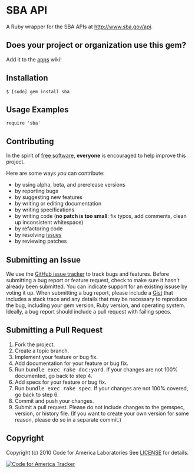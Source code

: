 SBA API
=======
A Ruby wrapper for the SBA APIs at http://www.sba.gov/api.

Does your project or organization use this gem?
------------------------------------------
Add it to the [apps](http://github.com/codeforamerica/sba/wiki/apps) wiki!

Installation
------------
    $ [sudo] gem install sba

Usage Examples
--------------
    require 'sba'
    
Contributing
------------
In the spirit of [free software](http://www.fsf.org/licensing/essays/free-sw.html), **everyone** is encouraged to help improve this project.

Here are some ways *you* can contribute:

* by using alpha, beta, and prerelease versions
* by reporting bugs
* by suggesting new features
* by writing or editing documentation
* by writing specifications
* by writing code (**no patch is too small**: fix typos, add comments, clean up inconsistent whitespace)
* by refactoring code
* by resolving [issues](http://github.com/cfalabs/sba/issues)
* by reviewing patches

Submitting an Issue
-------------------
We use the [GitHub issue tracker](http://github.com/cfalabs/sba/issues) to track bugs and
features. Before submitting a bug report or feature request, check to make sure it hasn't already
been submitted. You can indicate support for an existing issuse by voting it up. When submitting a
bug report, please include a [Gist](http://gist.github.com/) that includes a stack trace and any
details that may be necessary to reproduce the bug, including your gem version, Ruby version, and
operating system. Ideally, a bug report should include a pull request with failing specs.

Submitting a Pull Request
-------------------------
1. Fork the project.
2. Create a topic branch.
3. Implement your feature or bug fix.
4. Add documentation for your feature or bug fix.
5. Run <tt>bundle exec rake doc:yard</tt>. If your changes are not 100% documented, go back to step 4.
6. Add specs for your feature or bug fix.
7. Run <tt>bundle exec rake spec</tt>. If your changes are not 100% covered, go back to step 6.
8. Commit and push your changes.
9. Submit a pull request. Please do not include changes to the gemspec, version, or history file. (If you want to create your own version for some reason, please do so in a separate commit.)

Copyright
---------
Copyright (c) 2010 Code for America Laboratories
See [LICENSE](https://github.com/cfalabs/sba/blob/master/LICENSE.mkd) for details.

[![Code for America Tracker](http://stats.codeforamerica.org/codeforamerica/sba_ruby.png)](http://stats.codeforamerica.org/projects/sba_ruby)
